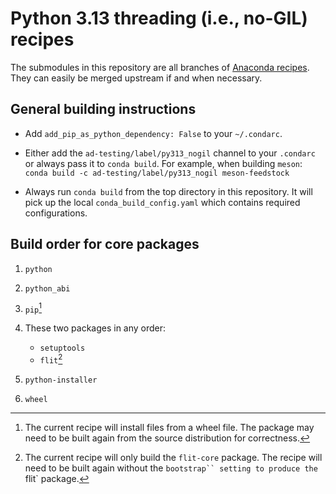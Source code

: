 # Python 3.13 threading (i.e., no-GIL) recipes

The submodules in this repository are all branches of [Anaconda recipes](https://github.com/AnacondaRecipes). They can easily be merged upstream if and when necessary.


## General building instructions

- Add `add_pip_as_python_dependency: False` to your `~/.condarc`.

- Either add the `ad-testing/label/py313_nogil` channel to your `.condarc` or always pass it to `conda build`.
  For example, when building `meson`:  
  `conda build -c ad-testing/label/py313_nogil meson-feedstock`

- Always run `conda build` from the top directory in this repository.
  It will pick up the local `conda_build_config.yaml` which contains required configurations.


## Build order for core packages

1. `python`

2. `python_abi`

3. `pip`[^1]

4. These two packages in any order:
   - `setuptools`
   - `flit`[^2]

5. `python-installer`

6. `wheel`


[^1]: The current recipe will install files from a wheel file. The package may need to be built again from the source distribution for correctness.
[^2]: The current recipe will only build the `flit-core` package. The recipe will need to be built again without the `bootstrap`` setting to produce the `flit` package.
